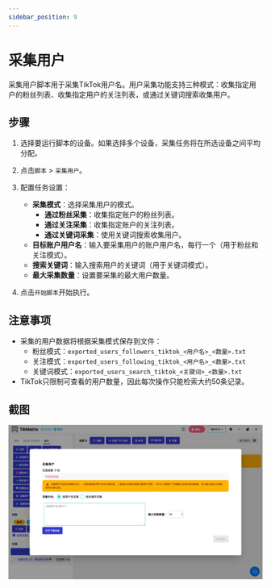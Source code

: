 ```yaml
---
sidebar_position: 9
---
```


# 采集用户

采集用户脚本用于采集TikTok用户名。用户采集功能支持三种模式：收集指定用户的粉丝列表、收集指定用户的关注列表，或通过关键词搜索收集用户。

## 步骤

1. 选择要运行脚本的设备。如果选择多个设备，采集任务将在所选设备之间平均分配。
2. 点击`脚本` > `采集用户`。
3. 配置任务设置：
    - **采集模式**：选择采集用户的模式。
      - **通过粉丝采集**：收集指定账户的粉丝列表。
      - **通过关注采集**：收集指定账户的关注列表。
      - **通过关键词采集**：使用关键词搜索收集用户。
    - **目标账户用户名**：输入要采集用户的账户用户名，每行一个（用于粉丝和关注模式）。
    - **搜索关键词**：输入搜索用户的关键词（用于关键词模式）。
    - **最大采集数量**：设置要采集的最大用户数量。

4. 点击`开始脚本`开始执行。

## 注意事项

- 采集的用户数据将根据采集模式保存到文件：
  - 粉丝模式：`exported_users_followers_tiktok_<用户名>_<数量>.txt`
  - 关注模式：`exported_users_following_tiktok_<用户名>_<数量>.txt`
  - 关键词模式：`exported_users_search_tiktok_<关键词>_<数量>.txt`
- TikTok只限制可查看的用户数量，因此每次操作只能检索大约50条记录。

## 截图

![采集用户](../img/scrape-users.webp)
